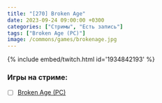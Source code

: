 ```yaml
---
title: "[270] Broken Age"
date: 2023-09-24 09:00:00 +0300
categories: ["Стримы", "Есть запись"]
tags: ["Broken Age (PC)"]
image: /commons/games/brokenage.jpg
---
```


{% include embed/twitch.html id='1934842193' %}

### Игры на стриме:
+ [ ] [Broken Age (PC)](/tags/broken-age-pc)
